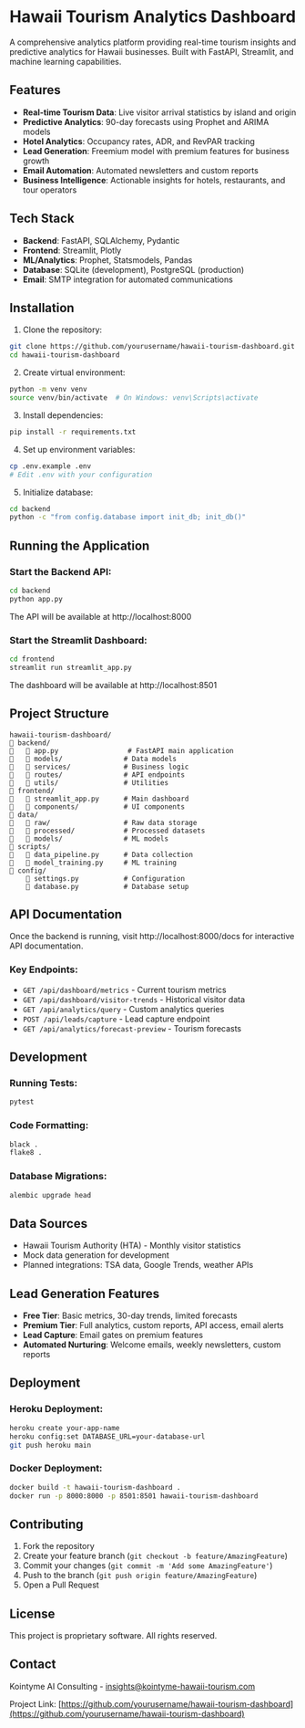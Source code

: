 # Hawaii Tourism Analytics Dashboard

A comprehensive analytics platform providing real-time tourism insights and predictive analytics for Hawaii businesses. Built with FastAPI, Streamlit, and machine learning capabilities.

## Features

- **Real-time Tourism Data**: Live visitor arrival statistics by island and origin
- **Predictive Analytics**: 90-day forecasts using Prophet and ARIMA models
- **Hotel Analytics**: Occupancy rates, ADR, and RevPAR tracking
- **Lead Generation**: Freemium model with premium features for business growth
- **Email Automation**: Automated newsletters and custom reports
- **Business Intelligence**: Actionable insights for hotels, restaurants, and tour operators

## Tech Stack

- **Backend**: FastAPI, SQLAlchemy, Pydantic
- **Frontend**: Streamlit, Plotly
- **ML/Analytics**: Prophet, Statsmodels, Pandas
- **Database**: SQLite (development), PostgreSQL (production)
- **Email**: SMTP integration for automated communications

## Installation

1. Clone the repository:
```bash
git clone https://github.com/yourusername/hawaii-tourism-dashboard.git
cd hawaii-tourism-dashboard
```

2. Create virtual environment:
```bash
python -m venv venv
source venv/bin/activate  # On Windows: venv\Scripts\activate
```

3. Install dependencies:
```bash
pip install -r requirements.txt
```

4. Set up environment variables:
```bash
cp .env.example .env
# Edit .env with your configuration
```

5. Initialize database:
```bash
cd backend
python -c "from config.database import init_db; init_db()"
```

## Running the Application

### Start the Backend API:
```bash
cd backend
python app.py
```
The API will be available at http://localhost:8000

### Start the Streamlit Dashboard:
```bash
cd frontend
streamlit run streamlit_app.py
```
The dashboard will be available at http://localhost:8501

## Project Structure

```
hawaii-tourism-dashboard/
   backend/
      app.py                 # FastAPI main application
      models/               # Data models
      services/             # Business logic
      routes/               # API endpoints
      utils/                # Utilities
   frontend/
      streamlit_app.py      # Main dashboard
      components/           # UI components
   data/
      raw/                  # Raw data storage
      processed/            # Processed datasets
      models/               # ML models
   scripts/
      data_pipeline.py      # Data collection
      model_training.py     # ML training
   config/
       settings.py           # Configuration
       database.py           # Database setup
```

## API Documentation

Once the backend is running, visit http://localhost:8000/docs for interactive API documentation.

### Key Endpoints:

- `GET /api/dashboard/metrics` - Current tourism metrics
- `GET /api/dashboard/visitor-trends` - Historical visitor data
- `GET /api/analytics/query` - Custom analytics queries
- `POST /api/leads/capture` - Lead capture endpoint
- `GET /api/analytics/forecast-preview` - Tourism forecasts

## Development

### Running Tests:
```bash
pytest
```

### Code Formatting:
```bash
black .
flake8 .
```

### Database Migrations:
```bash
alembic upgrade head
```

## Data Sources

- Hawaii Tourism Authority (HTA) - Monthly visitor statistics
- Mock data generation for development
- Planned integrations: TSA data, Google Trends, weather APIs

## Lead Generation Features

- **Free Tier**: Basic metrics, 30-day trends, limited forecasts
- **Premium Tier**: Full analytics, custom reports, API access, email alerts
- **Lead Capture**: Email gates on premium features
- **Automated Nurturing**: Welcome emails, weekly newsletters, custom reports

## Deployment

### Heroku Deployment:
```bash
heroku create your-app-name
heroku config:set DATABASE_URL=your-database-url
git push heroku main
```

### Docker Deployment:
```bash
docker build -t hawaii-tourism-dashboard .
docker run -p 8000:8000 -p 8501:8501 hawaii-tourism-dashboard
```

## Contributing

1. Fork the repository
2. Create your feature branch (`git checkout -b feature/AmazingFeature`)
3. Commit your changes (`git commit -m 'Add some AmazingFeature'`)
4. Push to the branch (`git push origin feature/AmazingFeature`)
5. Open a Pull Request

## License

This project is proprietary software. All rights reserved.

## Contact

Kointyme AI Consulting - insights@kointyme-hawaii-tourism.com

Project Link: [https://github.com/yourusername/hawaii-tourism-dashboard](https://github.com/yourusername/hawaii-tourism-dashboard)